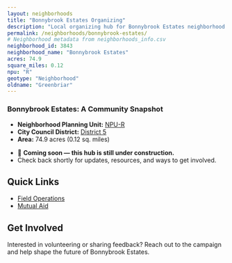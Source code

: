 ```yaml
---
layout: neighborhoods
title: "Bonnybrook Estates Organizing"
description: "Local organizing hub for Bonnybrook Estates neighborhood. Connect with field operations, mutual aid, and community organizing efforts."
permalink: /neighborhoods/bonnybrook-estates/
# Neighborhood metadata from neighborhoods_info.csv
neighborhood_id: 3843
neighborhood_name: "Bonnybrook Estates"
acres: 74.9
square_miles: 0.12
npu: "R"
geotype: "Neighborhood"
oldname: "Greenbriar"
---
```


### **Bonnybrook Estates: A Community Snapshot**

  * **Neighborhood Planning Unit:** [NPU-R](https://www.atlantaga.gov/government/departments/city-planning/neighborhood-planning-units/neighborhood-and-npu-contacts)
  * **City Council District:** [District 5](https://citycouncil.atlantaga.gov/council-members/antonio-lewis)
  * **Area:** 74.9 acres (0.12 sq. miles)

- 🚧 **Coming soon — this hub is still under construction.**
- Check back shortly for updates, resources, and ways to get involved.

## Quick Links

- [Field Operations](./field-ops/)
- [Mutual Aid](./mutual-aid/)

## Get Involved

Interested in volunteering or sharing feedback? Reach out to the campaign and help shape the future of Bonnybrook Estates.
